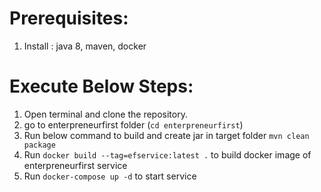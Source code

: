 # Prerequisites:
1. Install :
java 8, maven, docker


# Execute Below Steps:
1. Open terminal and clone the repository.
2. go to enterpreneurfirst folder (`cd enterpreneurfirst`)
2. Run below command to build and create jar in target folder
`mvn clean package`
3. Run `docker build --tag=efservice:latest .` to build docker image of enterpreneurfirst service
4. Run `docker-compose up -d` to start service
